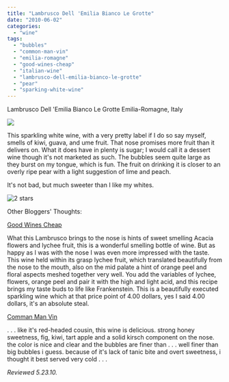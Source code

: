 ```yaml
---
title: "Lambrusco Dell 'Emilia Bianco Le Grotte"
date: "2010-06-02"
categories:
  - "wine"
tags:
  - "bubbles"
  - "common-man-vin"
  - "emilia-romagne"
  - "good-wines-cheap"
  - "italian-wine"
  - "lambrusco-dell-emilia-bianco-le-grotte"
  - "pear"
  - "sparking-white-wine"
---
```


Lambrusco Dell 'Emilia Bianco Le Grotte Emilia-Romagne, Italy

![](http://www.rebeccagomezfarrell.com/gourmez/photos/lambruscosparklingwhite.jpg)

This sparkling white wine, with a very pretty label if I do so say myself, smells of kiwi, guava, and ume fruit. That nose promises more fruit than it delivers on. What it does have in plenty is sugar; I would call it a dessert wine though it's not marketed as such. The bubbles seem quite large as they burst on my tongue, which is fun. The fruit on drinking it is closer to an overly ripe pear with a light suggestion of lime and peach.

It's not bad, but much sweeter than I like my whites.




<div class="caption">

![2 stars](http://www.rebeccagomezfarrell.com/wp-content/uploads/2009/02/rating_chicken11.gif "rating_chicken11")</div>
  Other Bloggers' Thoughts:

[Good Wines Cheap](http://goodwinescheap.blogspot.com/2009/08/bubble-bubbles-and-more-bubbles.html)

What this Lambrusco brings to the nose is hints of sweet smelling Acacia flowers and lychee fruit, this is a wonderful smelling bottle of wine. But as happy as I was with the nose I was even more impressed with the taste. This wine held within its grasp lychee fruit, which translated beautifully from the nose to the mouth, also on the mid palate a hint of orange peel and floral aspects meshed together very well. You add the variables of lychee, flowers, orange peel and pair it with the high and light acid, and this recipe brings my taste buds to life like Frankenstein. This is a beautifully executed sparkling wine which at that price point of 4.00 dollars, yes I said 4.00 dollars, it's an absolute steal.

[Comman Man Vin](http://commonmanvin.blogspot.com/2007/07/lambrusco-dell-emilia-bianco-le-grotte.html)

. . . like it's red-headed cousin, this wine is delicious. strong honey sweetness, fig, kiwi, tart apple and a solid kirsch component on the nose. the color is nice and clear and the bubbles are finer than . . . well finer than big bubbles i guess. because of it's lack of tanic bite and overt sweetness, i thought it best served very cold . . .

_Reviewed 5.23.10._

